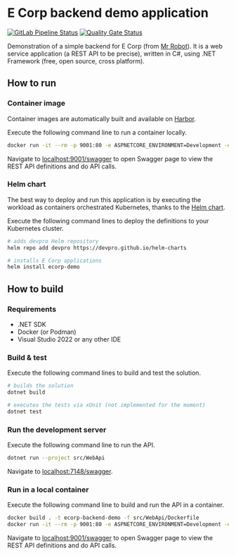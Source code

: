 # E Corp backend demo application

[![GitLab Pipeline Status](https://gitlab.20.101.158.124.sslip.io/ecorp/ecorp-backend-demo/badges/develop/pipeline.svg)](https://gitlab.20.101.158.124.sslip.io/ecorp/ecorp-backend-demo/-/pipelines)
[![Quality Gate Status](https://sonarqube.20.101.158.124.sslip.io/api/project_badges/measure?project=ecorp_ecorp-backend-demo&metric=alert_status&token=4dddb4d0fa579d83231a24bfff069fa3ea3c71ae)](https://sonarqube.20.101.158.124.sslip.io/dashboard?id=ecorp_ecorp-backend-demo)

Demonstration of a simple backend for E Corp (from [Mr Robot](https://en.wikipedia.org/wiki/Mr._Robot)). It is a web service application (a REST API to be precise), written in C#, using .NET Framework (free, open source, cross platform).

## How to run

### Container image

Container images are automatically built and available on [Harbor](https://harbor.20.101.158.124.sslip.io/harbor/projects/2/repositories/ecorp-backend-demo/artifacts-tab).

Execute the following command line to run a container locally.

```bash
docker run -it --rm -p 9001:80 -e ASPNETCORE_ENVIRONMENT=Development -e AllowedOrigins__0=http://localhost:4200 -e Application__IsHttpsRedirectionEnabled=false -e Application__IsSwaggerEnabled=true harbor.20.101.158.124.sslip.io/ecorp/ecorp-backend-demo:1.0.17
```

Navigate to [localhost:9001/swagger](http://localhost:9001/swagger) to open Swagger page to view the REST API definitions and do API calls.

### Helm chart

The best way to deploy and run this application is by executing the workload as containers orchestrated Kubernetes, thanks to the [Helm chart](https://devpro.github.io/helm-charts/).

Execute the following command lines to deploy the definitions to your Kubernetes cluster.

```bash
# adds devpro Helm repository
helm repo add devpro https://devpro.github.io/helm-charts

# installs E Corp applications
helm install ecorp-demo
```

## How to build

### Requirements

* .NET SDK
* Docker (or Podman)
* Visual Studio 2022 or any other IDE

### Build & test

Execute the following command lines to build and test the solution.

```bash
# builds the solution
dotnet build

# executes the tests via xUnit (not implemented for the moment)
dotnet test
```

### Run the development server

Execute the following command line to run the API.

```bash
dotnet run --project src/WebApi
```

Navigate to [localhost:7148/swagger](https://localhost:7148/swagger).

### Run in a local container

Execute the following command line to build and run the API in a container.

```bash
docker build . -t ecorp-backend-demo -f src/WebApi/Dockerfile
docker run -it --rm -p 9001:80 -e ASPNETCORE_ENVIRONMENT=Development -e AllowedOrigins__0=http://localhost:4200 -e Application__IsHttpsRedirectionEnabled=false -e Application__IsSwaggerEnabled=true ecorp-backend-demo
```

Navigate to [localhost:9001/swagger](http://localhost:9001/swagger) to open Swagger page to view the REST API definitions and do API calls.

